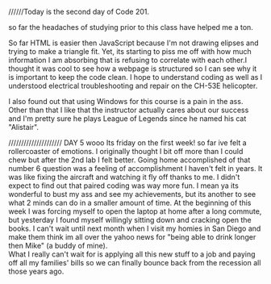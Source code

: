 //////Today is the second day of Code 201.

 so far the headaches of studying prior to this class have helped me a ton.

So far HTML is easier then JavaScript because I'm not drawing elipses and trying to make a triangle fit. Yet, its starting to piss me off with how much information I am absorbing that is refusing
to correlate with each other.I thought it was cool to see how a webpage is structured so I can see why it is important to keep the code clean.
I hope to understand coding as well as I understood electrical troubleshooting and repair on the CH-53E helicopter.

I also found out that using Windows for this course is a pain in the ass. Other than that I like that the instructor actually cares about our success
and I'm pretty sure he plays League of Legends since he named his cat "Alistair".


///////////////////// DAY 5 
wooo Its friday on the first week! so far ive felt a rollercoaster of emotions. I originally thought I bit off more than I could
chew but after the 2nd lab I felt better.  Going home accomplished of that number 6 question was a feeling of accomplishment
I haven't felt in years.  It was like fixing the aircraft and watching it fly off thanks to me. I didn't expect to
find out that paired coding was way more fun.  I mean ya its wonderful to bust my ass and see my achievements, but its
another to see what 2 minds can do in a smaller amount of time.  At the beginning of this week I was forcing myself to
open the laptop at home after a long commute, but yesterday I found myself willingly sitting down and cracking open the
books.  I can't wait until next month when I visit my homies in San Diego and make them think im all over the yahoo news
for "being able to drink longer then Mike" (a buddy of mine).  
What I really can't wait for is applying all this new stuff to a job and paying off all my families' bills so we can finally
bounce back from the recession all those years ago.
